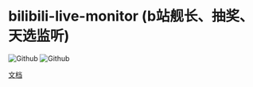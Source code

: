 # bilibili-live-monitor (b站舰长、抽奖、天选监听)
![Github](https://img.shields.io/github/license/Billyzou0741326/bilibili-live-raffle-monitor)
![Github](https://img.shields.io/badge/nodejs-10.16.3-blue)

[文档](https://Billyzou0741326.github.io/bilibili-live-monitor-ts/)
